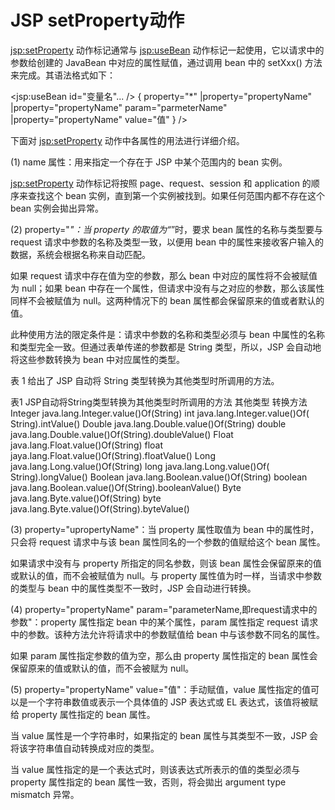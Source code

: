 # JSP setProperty动作

<jsp:setProperty> 动作标记通常与 <jsp:useBean> 动作标记一起使用，它以请求中的参数给创建的 JavaBean 中对应的属性赋值，通过调用 bean 中的 setXxx() 方法来完成。其语法格式如下：

<jsp:useBean id="变量名"... />
{
    property="*"
    |property="propertyName"
    |property="propertyName" param="parmeterName"
    |property="propertyName" value="值"
}
/>

下面对 <jsp:setProperty> 动作中各属性的用法进行详细介绍。

(1) name 属性：用来指定一个存在于 JSP 中某个范围内的 bean 实例。

<jsp:setProperty> 动作标记将按照 page、request、session 和 application 的顺序来查找这个 bean 实例，直到第一个实例被找到。如果任何范围内都不存在这个 bean 实例会拋出异常。

(2) property="*"：当 property 的取值为“*”时，要求 bean 属性的名称与类型要与 request 请求中参数的名称及类型一致，以便用 bean 中的属性来接收客户输入的数据，系统会根据名称来自动匹配。

如果 request 请求中存在值为空的参数，那么 bean 中对应的属性将不会被赋值为 null；如果 bean 中存在一个属性，但请求中没有与之对应的参数，那么该属性同样不会被赋值为 null。这两种情况下的 bean 属性都会保留原来的值或者默认的值。

此种使用方法的限定条件是：请求中参数的名称和类型必须与 bean 中属性的名称和类型完全一致。但通过表单传递的参数都是 String 类型，所以，JSP 会自动地将这些参数转换为 bean 中对应属性的类型。

表 1 给出了 JSP 自动将 String 类型转换为其他类型时所调用的方法。

表1 JSP自动将String类型转换为其他类型时所调用的方法 其他类型 	转换方法
Integer     java.lang.Integer.value()Of(String)
int     java.lang.Integer.value()Of( String).intValue()
Double  java.lang.Double.value()Of(String)
double     java.lang.Double.value()Of(String).doubleValue()
Float   java.lang.Float.value()Of(String)
float   jaya.lang.Float.value()Of(String).floatValue()
Long    java.lang.Long.value()Of(String)
long    java.lang.Long.value()Of( String).longValue()
Boolean     java.lang.Boolean.value()Of(String)
boolean     java.lang.Boolean.value()Of(String).booleanValue()
Byte    java.lang.Byte.value()Of(String)
byte    java.lang.Byte.value()Of(String).byteValue()

(3) property="upropertyName"：当 property 属性取值为 bean 中的属性时，只会将 request 请求中与该 bean 属性同名的一个参数的值赋给这个 bean 属性。

如果请求中没有与 property 所指定的同名参数，则该 bean 属性会保留原来的值或默认的值，而不会被赋值为 null。与 property 属性值为时一样，当请求中参数的类型与 bean 中的属性类型不一致时，JSP 会自动进行转换。

(4) property="propertyName" param="parameterName,即request请求中的参数"：property 属性指定 bean 中的某个属性，param 属性指定 request 请求中的参数。该种方法允许将请求中的参数赋值给 bean 中与该参数不同名的属性。

如果 param 属性指定参数的值为空，那么由 property 属性指定的 bean 属性会保留原来的值或默认的值，而不会被赋为 null。

(5) property="propertyName" value="值"：手动赋值，value 属性指定的值可以是一个字符串数值或表示一个具体值的 JSP 表达式或 EL 表达式，该值将被赋给 property 属性指定的 bean 属性。

当 value 属性是一个字符串时，如果指定的 bean 属性与其类型不一致，JSP 会将该字符串值自动转换成对应的类型。

当 value 属性指定的是一个表达式时，则该表达式所表示的值的类型必须与 property 属性指定的 bean 属性一致，否则，将会拋出 argument type mismatch 异常。